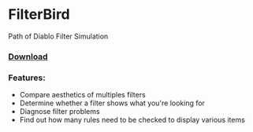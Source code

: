 # FilterBird
Path of Diablo Filter Simulation

### [Download](https://github.com/BetweenWalls/filterbird/archive/master.zip)

### Features:
* Compare aesthetics of multiples filters
* Determine whether a filter shows what you're looking for
* Diagnose filter problems
* Find out how many rules need to be checked to display various items
